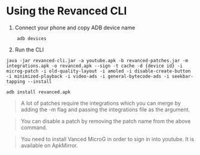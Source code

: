 # Using the Revanced CLI
1. Connect your phone and copy ADB device name

```
    adb devices
```

2. Run the CLI

```
java -jar revanced-cli.jar -a youtube.apk -b revanced-patches.jar -m integrations.apk -o revanced.apk --sign -t cache -d {device id} -i microg-patch -i old-quality-layout -i amoled -i disable-create-button -i minimized-playback -i video-ads -i general-bytecode-ads -i seekbar-tapping --install
```

```
adb install revanced.apk
```

> A lot of patches require the integrations which you can merge by adding the -m flag and passing the integrations file as the argument.

> You can disable a patch by removing the patch name from the above command.

>You need to install Vanced MicroG in order to sign in into youtube. It is available on ApkMirror.